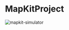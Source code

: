 # MapKitProject
![mapkit-simulator](https://user-images.githubusercontent.com/50370915/167252780-dab77e1a-d9d6-49f4-a1bf-9ed1cce9440f.png)
